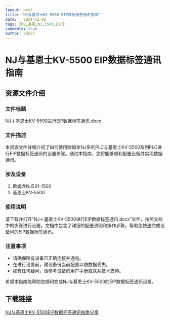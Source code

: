 ```yaml
---
layout: post
title: "NJ与基恩士KV-5500 EIP数据标签通讯指南"
date:   2024-12-02
tags: [KV,基恩,NJ,5500,EIP]
comments: true
author: admin
---
```

# NJ与基恩士KV-5500 EIP数据标签通讯指南

## 资源文件介绍

### 文件标题
NJ＋基恩士KV-5500进行EIP数据标签通讯.docx

### 文件描述
本资源文件详细介绍了如何使用欧姆龙NJ系列PLC与基恩士KV-5500系列PLC进行EIP数据标签通讯的设置步骤。通过本指南，您将能够顺利配置设备并实现数据通讯。

### 涉及设备
1. 欧姆龙NJ501-1500
2. 基恩士KV-5500

### 使用说明
请下载并打开“NJ＋基恩士KV-5500进行EIP数据标签通讯.docx”文件，按照文档中的步骤进行设置。文档中包含了详细的配置说明和操作步骤，帮助您快速完成设备间的EIP数据标签通讯。

### 注意事项
- 请确保所有设备已正确连接并通电。
- 在进行设置前，建议备份当前配置以防数据丢失。
- 如有任何疑问，请参考设备的用户手册或联系技术支持。

希望本指南能帮助您顺利完成NJ与基恩士KV-5500的EIP数据标签通讯设置。

## 下载链接

[NJ与基恩士KV-5500EIP数据标签通讯指南分享](https://pan.quark.cn/s/8f2462072bd8)